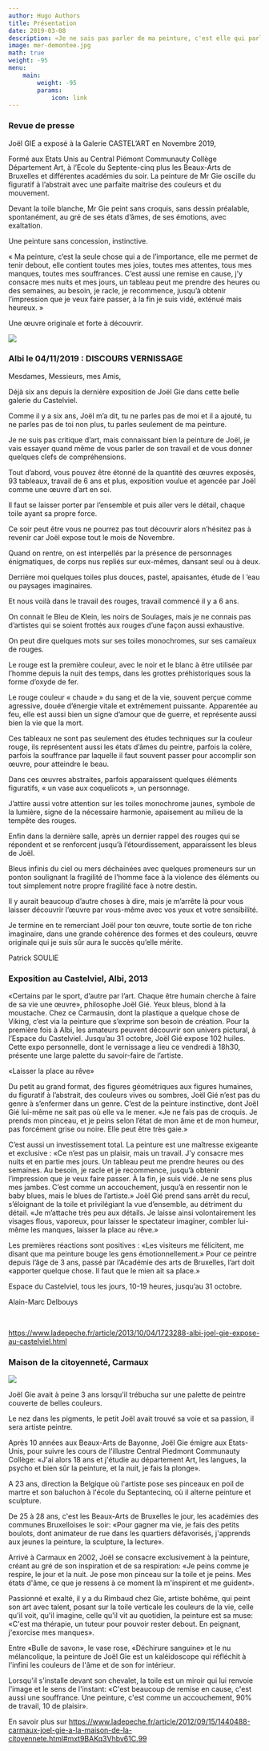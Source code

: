 ```yaml
---
author: Hugo Authors
title: Présentation
date: 2019-03-08
description: «Je ne sais pas parler de ma peinture, c'est elle qui parle. C'est moi qui la crée. Je me mets devant une toile et je peins en fonction de mon état, de mes sensations, des aléas de la vie. Tout est mental.»
image: mer-demontee.jpg
math: true
weight: -95
menu:
    main: 
        weight: -95
        params:
            icon: link
---
```


### Revue de presse

Joël GIE a exposé à la Galerie CASTEL’ART en Novembre 2019,

Formé aux Etats Unis au Central Piémont Communauty Collège Département Art, à l’Ecole  du Septente-cinq  plus les  Beaux-Arts de Bruxelles et différentes académies du soir. La peinture de Mr Gie oscille du figuratif à l’abstrait avec une parfaite maitrise des couleurs et du mouvement.

Devant la toile blanche, Mr Gie peint sans croquis, sans dessin préalable, spontanément, au gré de ses états d’âmes, de ses émotions, avec exaltation.

Une peinture sans concession, instinctive.

« Ma peinture, c’est la seule chose qui a de l’importance, elle me permet de tenir debout, elle contient toutes mes joies, toutes mes attentes, tous mes manques, toutes mes souffrances. C’est aussi une remise en cause, j’y consacre mes nuits et mes jours, un tableau peut me prendre des heures ou des semaines, au besoin, je racle, je recommence, jusqu’à obtenir l’impression que je veux faire passer, à la fin je suis vidé, exténué mais heureux. »

Une œuvre originale et forte à découvrir.

![](article-journal.jpg)

### Albi le 04/11/2019 : DISCOURS VERNISSAGE

Mesdames, Messieurs, mes Amis,

Déjà six ans depuis la dernière exposition de Joël Gie dans cette belle galerie du Castelviel.

Comme il y a six ans, Joël m’a dit, tu ne parles pas de moi et il a ajouté, tu ne parles pas de toi non plus, tu parles seulement de ma peinture.

Je ne suis pas critique d’art, mais connaissant bien la peinture de Joël, je vais essayer quand même de vous parler de son travail et de vous donner quelques clefs de compréhensions.

Tout d’abord, vous pouvez être étonné de la quantité des œuvres exposés, 93 tableaux, travail de 6 ans et plus, exposition voulue et agencée par Joël comme une œuvre d’art en soi.

Il faut se laisser porter par l’ensemble et puis aller vers le détail, chaque toile ayant sa propre force.

Ce soir peut être vous ne pourrez pas tout découvrir alors n’hésitez pas à revenir car Joël expose tout le mois de Novembre.

Quand on rentre, on est interpellés par la présence de personnages énigmatiques, de corps nus repliés sur eux-mêmes, dansant seul ou à deux.

Derrière moi quelques toiles plus douces, pastel, apaisantes, étude de l ’eau ou paysages imaginaires.

Et nous voilà dans le travail des rouges, travail commencé il y a 6 ans.

On connait le Bleu de Klein, les noirs de Soulages, mais je ne connais pas d’artistes qui se soient frottés aux rouges d’une façon aussi exhaustive.

On peut dire quelques mots sur ses toiles monochromes, sur ses camaïeux de rouges.

Le rouge est la première couleur, avec le noir et le blanc à être utilisée par l’homme depuis la nuit des temps, dans les grottes préhistoriques sous la forme d’oxyde de fer.

 Le rouge couleur « chaude » du sang et de la vie, souvent perçue comme agressive, douée d’énergie vitale et extrêmement puissante. Apparentée au feu, elle est aussi bien un signe d’amour que de guerre, et représente aussi bien la vie que la mort.

Ces tableaux ne sont pas seulement des études techniques sur la couleur rouge, ils représentent aussi les états d’âmes du peintre, parfois la colère, parfois la souffrance par laquelle il faut souvent passer pour accomplir son œuvre, pour atteindre le beau.

Dans ces œuvres abstraites, parfois apparaissent quelques éléments figuratifs, « un vase aux coquelicots », un personnage.

J’attire aussi votre attention sur les toiles monochrome jaunes, symbole de la lumière, signe de la nécessaire harmonie, apaisement au milieu de la tempête des rouges.

Enfin dans la dernière salle, après un dernier rappel des rouges qui se répondent et se renforcent jusqu’à l’étourdissement, apparaissent les bleus de Joël.

Bleus infinis du ciel ou mers déchainées avec quelques promeneurs sur un ponton soulignant la fragilité de l’homme face à la violence des éléments ou tout simplement notre propre fragilité face à notre destin.

Il y aurait beaucoup d’autre choses à dire, mais je m’arrête là pour vous laisser découvrir l’œuvre par vous-même avec vos yeux et votre sensibilité.

Je termine en te remerciant Joël pour ton œuvre, toute sortie de ton riche imaginaire, dans une grande cohérence des formes et des couleurs, œuvre originale qui je suis sûr aura le succès qu’elle mérite.                                                                       

Patrick SOULIE

### Exposition au Castelviel, Albi, 2013

«Certains par le sport, d’autre par l’art. Chaque être humain cherche à faire de sa vie une œuvre», philosophe Joël Gié. Yeux bleus, blond à la moustache. Chez ce Carmausin, dont la plastique a quelque chose de Viking, c’est via la peinture que s’exprime son besoin de création. Pour la première fois à Albi, les amateurs peuvent découvrir son univers pictural, à l’Espace du Castelviel. Jusqu’au 31 octobre, Joël Gié expose 102 huiles. Cette expo personnelle, dont le vernissage a lieu ce vendredi à 18h30, présente une large palette du savoir-faire de l’artiste.
 
«Laisser la place au rêve»

Du petit au grand format, des figures géométriques aux figures humaines, du figuratif à l’abstrait, des couleurs vives ou sombres, Joël Gié n’est pas du genre à s’enfermer dans un genre. C’est de la peinture instinctive, dont Joël Gié lui-même ne sait pas où elle va le mener. «Je ne fais pas de croquis. Je prends mon pinceau, et je peins selon l’état de mon âme et de mon humeur, pas forcément grise ou noire. Elle peut être très gaie.»

C’est aussi un investissement total. La peinture est une maîtresse exigeante et exclusive : «Ce n’est pas un plaisir, mais un travail. J’y consacre mes nuits et en partie mes jours. Un tableau peut me prendre heures ou des semaines. Au besoin, je racle et je recommence, jusqu’à obtenir l’impression que je veux faire passer. À la fin, je suis vidé. Je ne sens plus mes jambes. C’est comme un accouchement, jusqu’à en ressentir non le baby blues, mais le blues de l’artiste.» Joël Gié prend sans arrêt du recul, s’éloignant de la toile et privilégiant la vue d’ensemble, au détriment du détail. «Je m’attache très peu aux détails. Je laisse ainsi volontairement les visages flous, vaporeux, pour laisser le spectateur imaginer, combler lui-même les manques, laisser la place au rêve.»


Les premières réactions sont positives : «Les visiteurs me félicitent, me disant que ma peinture bouge les gens émotionnellement.» Pour ce peintre depuis l’âge de 3 ans, passé par l’Académie des arts de Bruxelles, l’art doit «apporter quelque chose. Il faut que le mien ait sa place.»

Espace du Castelviel, tous les jours, 10-19 heures, jusqu’au 31 octobre.

 

Alain-Marc Delbouys

​

https://www.ladepeche.fr/article/2013/10/04/1723288-albi-joel-gie-expose-au-castelviel.html


### Maison de la citoyenneté, Carmaux

![](Gieartiste2018.jpg)

Joël Gie avait à peine 3 ans lorsqu'il trébucha sur une palette de peintre couverte de belles couleurs.

Le nez dans les pigments, le petit Joël avait trouvé sa voie et sa passion, il sera artiste peintre.

Après 10 années aux Beaux-Arts de Bayonne, Joël Gie émigre aux Etats-Unis, pour suivre les cours de l'illustre Central Piedmont Communauty Collège: «J'ai alors 18 ans et j'étudie au département Art, les langues, la psycho et bien sûr la peinture, et la nuit, je fais la plonge».

A 23 ans, direction la Belgique où l'artiste pose ses pinceaux en poil de martre et son baluchon à l'école du Septantecinq, où il alterne peinture et sculpture.

De 25 à 28 ans, c'est les Beaux-Arts de Bruxelles le jour, les académies des communes Bruxelloises le soir: «Pour gagner ma vie, je fais des petits boulots, dont animateur de rue dans les quartiers défavorisés, j'apprends aux jeunes la peinture, la sculpture, la lecture».

Arrivé à Carmaux en 2002, Joël se consacre exclusivement à la peinture, créant au gré de son inspiration et de sa respiration: «Je peins comme je respire, le jour et la nuit. Je pose mon pinceau sur la toile et je peins. Mes états d'âme, ce que je ressens à ce moment là m'inspirent et me guident».

Passionné et exalté, il y a du Rimbaud chez Gie, artiste bohême, qui peint son art avec talent, posant sur la toile verticale les couleurs de la vie, celle qu'il voit, qu'il imagine, celle qu'il vit au quotidien, la peinture est sa muse: «C'est ma thérapie, un tuteur pour pouvoir rester debout. En peignant, j'exorcise mes manques».

Entre «Bulle de savon», le vase rose, «Déchirure sanguine» et le nu mélancolique, la peinture de Joël Gie est un kaléidoscope qui réfléchit à l'infini les couleurs de l'âme et de son for intérieur.

Lorsqu'il s'installe devant son chevalet, la toile est un miroir qui lui renvoie l'image et le sens de l'instant: «C'est beaucoup de remise en cause, c'est aussi une souffrance. Une peinture, c'est comme un accouchement, 90% de travail, 10 de plaisir».


En savoir plus sur https://www.ladepeche.fr/article/2012/09/15/1440488-carmaux-joel-gie-a-la-maison-de-la-citoyennete.html#mxt9BAKq3Vhbv61C.99

